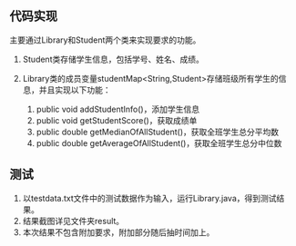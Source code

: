 ## 代码实现

主要通过Library和Student两个类来实现要求的功能。

1. Student类存储学生信息，包括学号、姓名、成绩。

2. Library类的成员变量studentMap<String,Student>存储班级所有学生的信息，并且实现以下功能：

   1. public void addStudentInfo()，添加学生信息
   2. public void getStudentScore()，获取成绩单
   3. public double getMedianOfAllStudent()，获取全班学生总分平均数
   4. public double getAverageOfAllStudent()，获取全班学生总分中位数

   

## 测试

1. 以testdata.txt文件中的测试数据作为输入，运行Library.java，得到测试结果。
2. 结果截图详见文件夹result。
3. 本次结果不包含附加要求，附加部分随后抽时间加上。



